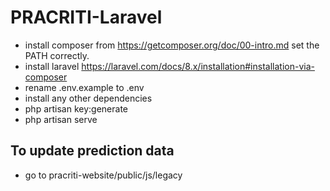 # PRACRITI-Laravel

* install composer from https://getcomposer.org/doc/00-intro.md set the PATH correctly.
* install laravel https://laravel.com/docs/8.x/installation#installation-via-composer
* rename .env.example to .env
* install any other dependencies
* php artisan key:generate
* php artisan serve

## To update prediction data
* go to pracriti-website/public/js/legacy